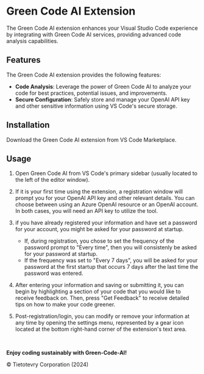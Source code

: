# Green Code AI Extension

The Green Code AI extension enhances your Visual Studio Code experience by integrating with Green Code AI services, providing advanced code analysis capabilities.

## Features

The Green Code AI extension provides the following features:

- **Code Analysis**: Leverage the power of Green Code AI to analyze your code for best practices, potential issues, and improvements.
- **Secure Configuration**: Safely store and manage your OpenAI API key and other sensitive information using VS Code's secure storage.

## Installation

Download the Green Code AI extension from VS Code Marketplace.

## Usage

1. Open Green Code AI from VS Code's primary sidebar (usually located to the left of the editor window).

2. If it is your first time using the extension, a registration window will prompt you for your OpenAI API key and other relevant details. You can choose between using an Azure OpenAI resource or an OpenAI account. In both cases, you will need an API key to utilize the tool.

3. if you have already registered your information and have set a password for your account, you might be asked for your password at startup.

   - If, during registration, you chose to set the frequency of the password prompt to "Every time", then you will consistenly be asked for your password at startup.
   - If the frequency was set to "Every 7 days", you will be asked for your password at the first startup that occurs 7 days after the last time the password was entered.

4. After entering your information and saving or submitting it, you can begin by highlighting a section of your code that you would like to receive feedback on. Then, press "Get Feedback" to receive detailed tips on how to make your code greener.

5. Post-registration/login, you can modify or remove your information at any time by opening the settings menu, represented by a gear icon located at the bottom right-hand corner of the extension's text area.

<br />

**Enjoy coding sustainably with Green-Code-AI!**

© Tietotevry Corporation (2024)
